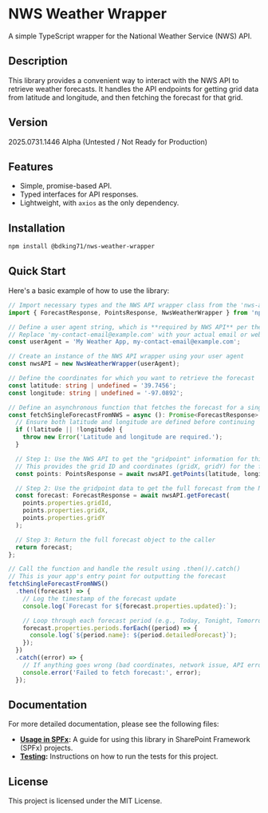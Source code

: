 # NWS Weather Wrapper

A simple TypeScript wrapper for the National Weather Service (NWS) API.

## Description

This library provides a convenient way to interact with the NWS API to retrieve weather forecasts. It handles the API endpoints for getting grid data from latitude and longitude, and then fetching the forecast for that grid.

## Version

  2025.0731.1446 Alpha (Untested / Not Ready for Production)

## Features

-   Simple, promise-based API.
-   Typed interfaces for API responses.
-   Lightweight, with `axios` as the only dependency.

## Installation

```bash
npm install @bdking71/nws-weather-wrapper
```

## Quick Start

Here's a basic example of how to use the library:

```typescript
// Import necessary types and the NWS API wrapper class from the 'nws-api-wrapper' package
import { ForecastResponse, PointsResponse, NwsWeatherWrapper } from 'npm i @bdking71/nws-weather-wrapper';

// Define a user agent string, which is **required by NWS API** per their usage policy
// Replace 'my-contact-email@example.com' with your actual email or website
const userAgent = 'My Weather App, my-contact-email@example.com';

// Create an instance of the NWS API wrapper using your user agent
const nwsAPI = new NwsWeatherWrapper(userAgent);

// Define the coordinates for which you want to retrieve the forecast
const latitude: string | undefined = '39.7456';
const longitude: string | undefined = '-97.0892';

// Define an asynchronous function that fetches the forecast for a single location
const fetchSingleForecastFromNWS = async (): Promise<ForecastResponse> => {
  // Ensure both latitude and longitude are defined before continuing
  if (!latitude || !longitude) {
    throw new Error('Latitude and longitude are required.');
  }

  // Step 1: Use the NWS API to get the "gridpoint" information for this location
  // This provides the grid ID and coordinates (gridX, gridY) for the forecast query
  const points: PointsResponse = await nwsAPI.getPoints(latitude, longitude);

  // Step 2: Use the gridpoint data to get the full forecast from the NWS API
  const forecast: ForecastResponse = await nwsAPI.getForecast(
    points.properties.gridId,
    points.properties.gridX,
    points.properties.gridY
  );

  // Step 3: Return the full forecast object to the caller
  return forecast;
};

// Call the function and handle the result using .then()/.catch()
// This is your app's entry point for outputting the forecast
fetchSingleForecastFromNWS()
  .then((forecast) => {
    // Log the timestamp of the forecast update
    console.log(`Forecast for ${forecast.properties.updated}:`);

    // Loop through each forecast period (e.g., Today, Tonight, Tomorrow) and log its details
    forecast.properties.periods.forEach((period) => {
      console.log(`${period.name}: ${period.detailedForecast}`);
    });
  })
  .catch((error) => {
    // If anything goes wrong (bad coordinates, network issue, API error), log it here
    console.error('Failed to fetch forecast:', error);
  });
```


## Documentation

For more detailed documentation, please see the following files:

-   **[Usage in SPFx](./docs/usage-in-spfx.md):** A guide for using this library in SharePoint Framework (SPFx) projects.
-   **[Testing](./docs/testing.md):** Instructions on how to run the tests for this project.

## License

This project is licensed under the MIT License.
